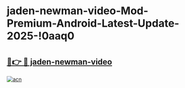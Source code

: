 # jaden-newman-video-Mod-Premium-Android-Latest-Update-2025-!0aaq0

# <h2><a href="https://zb5ntu.esa.edu.pl?title=jaden-newman-video&ref=0aaq0">🔗👉 🔴 jaden-newman-video</a></h2>

[![acn](https://github.com/user-attachments/assets/0f9c940e-d8b0-45ae-aac7-cd30a18b3e1c)](https://zb5ntu.esa.edu.pl?title=jaden-newman-video&ref=0aaq0)

